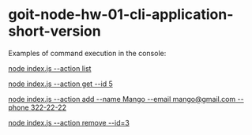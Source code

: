 # goit-node-hw-01-cli-application-short-version

Еxamples of command execution in the console:

[node index.js --action list](https://monosnap.com/file/sWUd6idwskEAGn42uBBaMHbCeupRR3)

[node index.js --action get --id 5](https://monosnap.com/file/uiFWw3T1wg4mWotu71CoTgaBxAdAiX)

[node index.js --action add --name Mango --email mango@gmail.com --phone 322-22-22](https://monosnap.com/file/vqdVKyTeVVmfejZVDbNyIYSJoEQ1jr)

[node index.js --action remove --id=3](https://monosnap.com/file/hsLF3KRtgGhlbahvQeaj8W4YLyNmHG)